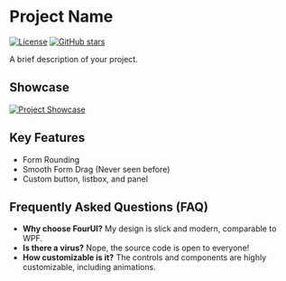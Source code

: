 # Project Name

[![License](https://img.shields.io/badge/license-MIT-blue.svg)](https://opensource.org/licenses/MIT)
[![GitHub stars](https://img.shields.io/github/stars/yourusername/your-repo.svg)](https://github.com/1Kxhu/FourUI)

A brief description of your project.

## Showcase
[![Project Showcase](https://cdn.discordapp.com/attachments/1092846734817898656/1128026303254233279/2023-07-10_20-12-25.svg)](https://cdn.discordapp.com/attachments/1092846734817898656/1128026303254233279/2023-07-10_20-12-25.mp4)

## Key Features
- Form Rounding
- Smooth Form Drag (Never seen before)
- Custom button, listbox, and panel

## Frequently Asked Questions (FAQ)
- **Why choose FourUI?** 
  My design is slick and modern, comparable to WPF.
- **Is there a virus?** 
  Nope, the source code is open to everyone!
- **How customizable is it?** 
  The controls and components are highly customizable, including animations.
